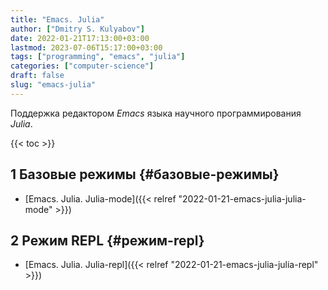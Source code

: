 ```yaml
---
title: "Emacs. Julia"
author: ["Dmitry S. Kulyabov"]
date: 2022-01-21T17:13:00+03:00
lastmod: 2023-07-06T15:17:00+03:00
tags: ["programming", "emacs", "julia"]
categories: ["computer-science"]
draft: false
slug: "emacs-julia"
---
```


Поддержка редактором _Emacs_ языка научного программирования _Julia_.

<!--more-->

{{< toc >}}


## <span class="section-num">1</span> Базовые режимы {#базовые-режимы}

-   [Emacs. Julia. Julia-mode]({{< relref "2022-01-21-emacs-julia-julia-mode" >}})


## <span class="section-num">2</span> Режим REPL {#режим-repl}

-   [Emacs. Julia. Julia-repl]({{< relref "2022-01-21-emacs-julia-julia-repl" >}})
